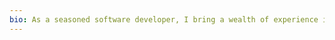 ```yaml
---
bio: As a seasoned software developer, I bring a wealth of experience in developing production ready applications in serveral domains including mobile/web, discrubted cloud solutions, game development, and AI/ML. Currently I work at SpeakSynk technolgy as a Algorithm and Backend developer. Previously, I worked as a VR developer where I led the creation of a simulated factory training module for LSTA. My passion lie across the stack crafting user-driven interfaces, and robust backends. With a proven entrepreneurial mindset, strong work ethic, and a track record of problem-solving, I am actively seeking new challenges and software development opportunities.
---
```

